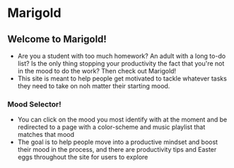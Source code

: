 # Marigold

## Welcome to Marigold!
- Are you a student with too much homework? An adult with a long to-do list? Is the only thing stopping your productivity the fact that you're not in the mood to do the work? Then check out Marigold!
- This site is meant to help people get motivated to tackle whatever tasks they need to take on noh matter their starting mood.

### Mood Selector!
- You can click on the mood you most identify with at the moment and be redirected to a page with a color-scheme and music playlist that matches that mood
- The goal is to help people move into a productive mindset and boost their mood in the process, and there are productivity tips and Easter eggs throughout the site for users to explore
